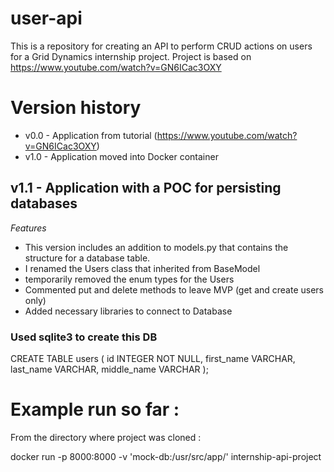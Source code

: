 # user-api
This is a repository for creating an API to perform CRUD actions on users for a Grid Dynamics internship project. Project is based on https://www.youtube.com/watch?v=GN6ICac3OXY

# Version history 
* v0.0 - Application from tutorial (https://www.youtube.com/watch?v=GN6ICac3OXY)
* v1.0 - Application moved into Docker container


## v1.1 - Application with a POC for persisting databases
*Features*
* This version includes an addition to models.py that contains the structure for a database table.
* I renamed the Users class that inherited from BaseModel 
* temporarily removed the enum types for the Users
* Commented put and delete methods to leave MVP (get and create users only)
* Added necessary libraries to connect to Database

### Used sqlite3 to create this DB
CREATE TABLE users (
    id INTEGER NOT NULL, 
    first_name VARCHAR, 
    last_name VARCHAR, 
    middle_name VARCHAR
);


# Example run so far :
From the directory where project was cloned :

docker run -p 8000:8000 -v 'mock-db:/usr/src/app/' internship-api-project


